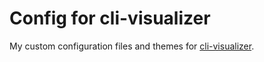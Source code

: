 # Config for cli-visualizer
My custom configuration files and themes for [cli-visualizer](https://github.com/dpayne/cli-visualizer).
